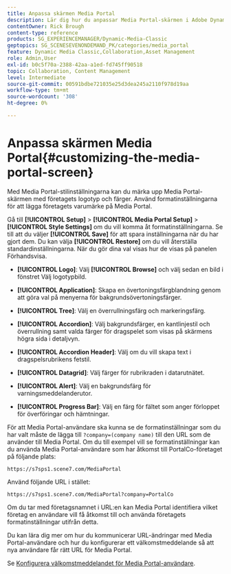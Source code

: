 ```yaml
---
title: Anpassa skärmen Media Portal
description: Lär dig hur du anpassar Media Portal-skärmen i Adobe Dynamic Media Classic.
contentOwner: Rick Brough
content-type: reference
products: SG_EXPERIENCEMANAGER/Dynamic-Media-Classic
geptopics: SG_SCENESEVENONDEMAND_PK/categories/media_portal
feature: Dynamic Media Classic,Collaboration,Asset Management
role: Admin,User
exl-id: b0c5f70a-2388-42aa-a1ed-fd745ff90518
topic: Collaboration, Content Management
level: Intermediate
source-git-commit: 00591bdbe721035e25d3dea245a2110f978d19aa
workflow-type: tm+mt
source-wordcount: '308'
ht-degree: 0%

---
```


# Anpassa skärmen Media Portal{#customizing-the-media-portal-screen}

Med Media Portal-stilinställningarna kan du märka upp Media Portal-skärmen med företagets logotyp och färger. Använd formatinställningarna för att lägga företagets varumärke på Media Portal.

Gå till **[!UICONTROL Setup]** > **[!UICONTROL Media Portal Setup]** > **[!UICONTROL Style Settings]** om du vill komma åt formatinställningarna. Se till att du väljer **[!UICONTROL Save]** för att spara inställningarna när du har gjort dem. Du kan välja **[!UICONTROL Restore]** om du vill återställa standardinställningarna. När du gör dina val visas hur de visas på panelen Förhandsvisa.

* **[!UICONTROL Logo]**: Välj **[!UICONTROL Browse]** och välj sedan en bild i fönstret Välj logotypbild.

* **[!UICONTROL Application]**: Skapa en övertoningsfärgblandning genom att göra val på menyerna för bakgrundsövertoningsfärger.

* **[!UICONTROL Tree]**: Välj en överrullningsfärg och markeringsfärg.

* **[!UICONTROL Accordion]**: Välj bakgrundsfärger, en kantlinjestil och överrullning samt valda färger för dragspelet som visas på skärmens högra sida i detaljvyn.

* **[!UICONTROL Accordion Header]**: Välj om du vill skapa text i dragspelsrubrikens fetstil.

* **[!UICONTROL Datagrid]**: Välj färger för rubrikraden i datarutnätet.

* **[!UICONTROL Alert]**: Välj en bakgrundsfärg för varningsmeddelanderutor.

* **[!UICONTROL Progress Bar]**: Välj en färg för fältet som anger förloppet för överföringar och hämtningar.

För att Media Portal-användare ska kunna se de formatinställningar som du har valt måste de lägga till `?company=(company name)` till den URL som de använder till Media Portal. Om du till exempel vill se formatinställningar kan du använda Media Portal-användare som har åtkomst till PortalCo-företaget på följande plats:

`https://s7sps1.scene7.com/MediaPortal`

Använd följande URL i stället:

`https://s7sps1.scene7.com/MediaPortal?company=PortalCo`

Om du tar med företagsnamnet i URL:en kan Media Portal identifiera vilket företag en användare vill få åtkomst till och använda företagets formatinställningar utifrån detta.

Du kan lära dig mer om hur du kommunicerar URL-ändringar med Media Portal-användare och hur du konfigurerar ett välkomstmeddelande så att nya användare får rätt URL för Media Portal.

Se [Konfigurera välkomstmeddelandet för Media Portal-användare](adding-media-portal-users.md#setting_up_the_welcome_e_mail_message_for_media_portal_users).
